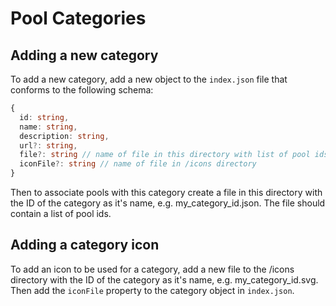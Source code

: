 # Pool Categories

## Adding a new category

To add a new category, add a new object to the `index.json` file that conforms
to the following schema:

```ts
{
  id: string,
  name: string,
  description: string,
  url?: string,
  file?: string // name of file in this directory with list of pool ids
  iconFile?: string // name of file in /icons directory
}
```

Then to associate pools with this category create a file in this directory with
the ID of the category as it's name, e.g. my_category_id.json. The file should
contain a list of pool ids.

## Adding a category icon

To add an icon to be used for a category, add a new file to the /icons directory with
the ID of the category as it's name, e.g. my_category_id.svg. Then add the
`iconFile` property to the category object in `index.json`.
